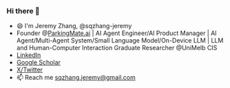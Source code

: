 

<!--
**sqzhang-jeremy/sqzhang-jeremy** is a ✨ _special_ ✨ repository because its `README.md` (this file) appears on your GitHub profile.
 ### Hi there 👋
Here are some ideas to get you started:

- 🔭 I’m currently working on ...
- 🌱 I’m currently learning ...
- 👯 I’m looking to collaborate on ...
- 🤔 I’m looking for help with ...
- 💬 Ask me about ...
- 📫 How to reach me: ...
- 😄 Pronouns: ...
- ⚡ Fun fact: ...
-->


### Hi there 👋
- 😄 I'm Jeremy Zhang, @sqzhang-jeremy
- Founder @[ParkingMate.ai](https://www.parkingmate.ai) | AI Agent Engineer/AI Product Manager | AI Agent/Multi-Agent System/Small Language Model/On-Device LLM  | LLM and Human-Computer Interaction Graduate Researcher @UniMelb CIS
- [LinkedIn](https://www.linkedin.com/in/sqzhang-jeremy/)
- [Google Scholar](https://scholar.google.com/citations?user=CmYDev0AAAAJ&hl=en)
- [X/Twitter](https://x.com/realJeremyZhang)
- 📫 Reach me sqzhang.jeremy@gmail.com
